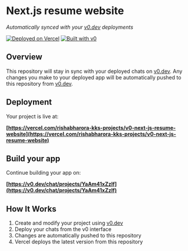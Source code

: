 # Next.js resume website

*Automatically synced with your [v0.dev](https://v0.dev) deployments*

[![Deployed on Vercel](https://img.shields.io/badge/Deployed%20on-Vercel-black?style=for-the-badge&logo=vercel)](https://vercel.com/rishabharora-kks-projects/v0-next-js-resume-website)
[![Built with v0](https://img.shields.io/badge/Built%20with-v0.dev-black?style=for-the-badge)](https://v0.dev/chat/projects/YaAm41xZzlf)

## Overview

This repository will stay in sync with your deployed chats on [v0.dev](https://v0.dev).
Any changes you make to your deployed app will be automatically pushed to this repository from [v0.dev](https://v0.dev).

## Deployment

Your project is live at:

**[https://vercel.com/rishabharora-kks-projects/v0-next-js-resume-website](https://vercel.com/rishabharora-kks-projects/v0-next-js-resume-website)**

## Build your app

Continue building your app on:

**[https://v0.dev/chat/projects/YaAm41xZzlf](https://v0.dev/chat/projects/YaAm41xZzlf)**

## How It Works

1. Create and modify your project using [v0.dev](https://v0.dev)
2. Deploy your chats from the v0 interface
3. Changes are automatically pushed to this repository
4. Vercel deploys the latest version from this repository